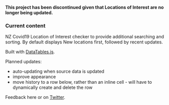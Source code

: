 
**This project has been discontinued given that Locations of Interest are no longer being updated.**


### Current content

NZ Covid19 Location of Interest checker to provide additional searching and sorting.
By default displays New locations first, followed by recent updates.

Built with [DataTables.js](https://datatables.net).

Planned updates:
- auto-updating when source data is updated
- improve appearance
- move history to a row below, rather than an inline cell - will have to dynamically create and delete the row

Feedback here or on [Twitter](https://twitter.com/jk_niersbach).